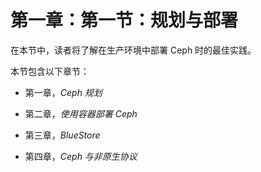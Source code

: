 # 第一章：第一节：规划与部署

在本节中，读者将了解在生产环境中部署 Ceph 时的最佳实践。

本节包含以下章节：

+   第一章，*Ceph 规划*

+   第二章，*使用容器部署 Ceph*

+   第三章，*BlueStore*

+   第四章，*Ceph 与非原生协议*
